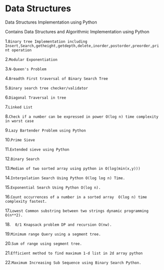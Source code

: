 # Data Structures
Data Structures Implementation using Python

Contains Data Structures and Algorithmic Implementation using Python

1.```Binary tree Implementation including Insert,Search,getheight,getdepth,delete,inorder,postorder,preorder,print operation```

2.```Modular Exponentiation```

3.```N-Queen's Problem```

4.```Breadth First traversal of Binary Search Tree```

5.```Binary search tree checker/validator```

6.```Diagonal Traversal in tree```

7.```Linked List```

8.```Check if a number can be expressed in power O(log n) time complexity in worst case```

9.```Lazy Bartender Problem using Python```

10.```Prime Sieve```

11.```Extended sieve using Python```

12.```Binary Search```

13.```Median of two sorted array using python in O(log(min(x,y)))```

14.```Interpolation Search Using Python O(log log n) Time.```

15.```Exponential Search Using Python O(log n).```

16.```Count occurrences of a number in a sorted array  O(log n) time complexity fastest.```

17.```Lowest Common substring between two strings dynamic programming O(n**2).```

18.```	0/1 Knapsack problem DP and recursion O(nw).```

19.```Minimum range Query using a segment tree.```

20.```Sum of range using segment tree.```

21.```Efficient method to find maximum 1-d list in 2d array python```

22.```Maximum Increasing Sub Sequence using Binary Search Python.```